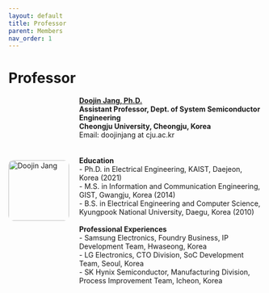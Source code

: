 ```yaml
---
layout: default
title: Professor
parent: Members
nav_order: 1
---
```


# Professor

<div style="display: flex; align-items: center; gap: 20px;">

  <img src="/orbit_lab/assets/img/professor.jpg" alt="Doojin Jang" width="120" style="border-radius: 10px;">

  <div>
    <strong><a href="ANZ5fUMVkcGA5NTfq8a4DOH_huf0R6IAM8KcyrwyzDnbP70NLZZv5ymmSklsNbmAV81jtnBKK4ldVphxRJD0Hi1nYjigoLMJB3ByeofzlskKIrbJ3VUHewhV8UzUtdQtrkJpYW3lGgem6fl8m2y1F1KFbQ" target="_blank">Doojin Jang, Ph.D.</a></strong><br>
    <strong>Assistant Professor, Dept. of System Semiconductor Engineering</strong><br>
    <strong>Cheongju University, Cheongju, Korea</strong><br>
    Email: doojinjang at cju.ac.kr<br>
  <br>
  <br>
    <strong>Education</strong><br>
    - Ph.D. in Electrical Engineering, KAIST, Daejeon, Korea (2021)<br>
    - M.S. in Information and Communication Engineering, GIST, Gwangju, Korea (2014)<br>
    - B.S. in Electrical Engineering and Computer Science, Kyungpook National University, Daegu, Korea (2010)<br>
    <br>
    <strong>Professional Experiences</strong><br>
    - Samsung Electronics, Foundry Business, IP Development Team, Hwaseong, Korea<br>
    - LG Electronics, CTO Division, SoC Development Team, Seoul, Korea<br>
    - SK Hynix Semiconductor, Manufacturing Division, Process Improvement Team, Icheon, Korea<br>
    
    
  </div>

</div>
